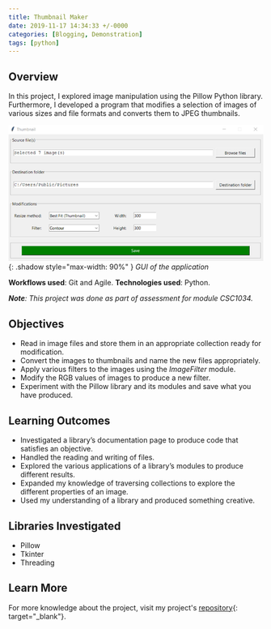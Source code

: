 ```yaml
---
title: Thumbnail Maker
date: 2019-11-17 14:34:33 +/-0000
categories: [Blogging, Demonstration]
tags: [python]
---
```


## Overview
In this project, I explored image manipulation using the Pillow Python library. Furthermore, I developed a program that modifies a selection of images of various sizes and file formats and converts them to JPEG thumbnails.

![Window shadow](/assets/img/posts/thumbnail-maker.png){: .shadow style="max-width: 90%" }
_GUI of the application_

**Workflows used**: Git and Agile.
**Technologies used**: Python.

***Note**: This project was done as part of assessment for module CSC1034.*

## Objectives
- Read in image files and store them in an appropriate collection ready for modification.
- Convert the images to thumbnails and name the new files appropriately.
- Apply various filters to the images using the *ImageFilter* module.
- Modify the RGB values of images to produce a new filter.
- Experiment with the Pillow library and its modules and save what you have produced.

## Learning Outcomes
- Investigated a library’s documentation page to produce code that satisfies an objective.
- Handled the reading and writing of files.
- Explored the various applications of a library’s modules to produce different results.
- Expanded my knowledge of traversing collections to explore the different properties of an image.
- Used my understanding of a library and produced something creative.

## Libraries Investigated
- Pillow
- Tkinter
- Threading

## Learn More
For more knowledge about the project, visit my project's [repository](https://github.com/mantas2000/Thumbnail-Maker){: target="_blank"}.
